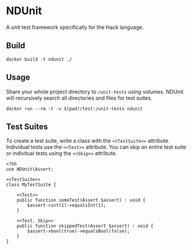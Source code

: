 # NDUnit

A unit test framework specifically for the Hack language.

## Build

```
docker build -t ndunit ./
```

## Usage

Share your whole project directory to `/unit-tests` using volumes. NDUnit will recursively search all directories and files for test suites.

```
docker run --rm -t -v $(pwd)/test:/unit-tests ndunit
```

## Test Suites

To create a test suite, write a class with the `<<TestSuite>>` attribute. Individual tests use the `<<Test>>` attribute. You can skip an entire test suite or indivitual tests using the `<<Skip>>` attribute.

```
<?hh
use NDUnit\Assert;

<<TestSuite>>
class MyTestSuite {

    <<Test>>
    public function someTest(Assert $assert) : void {
        $assert->int(1)->equalsInt(1);
    }

    <<Test, Skip>>
    public function skippedTest(Assert $assert) : void {
        $assert->bool(true)->equalsBool(false);
    }
}
```